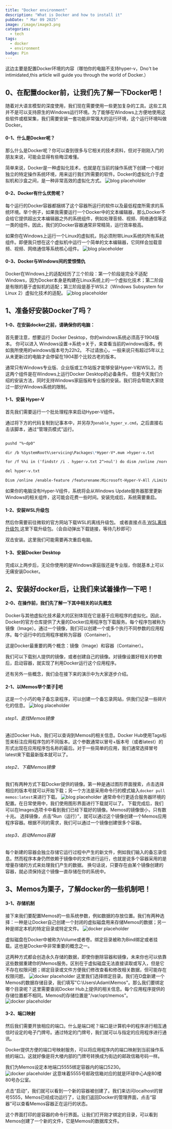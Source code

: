 ```yaml
---
title: "Docker environment"
description: "What is Docker and how to install it"
pubDate: " Mar 09 2025"
image: /image/image3.png
categories:
  - tech
tags:
  - docker
  - environment
badge: Pin
---
```


这边主要是配置Docker环境的内容（哪怕你的电脑不支持hyper-v，Dno't be intimidated,this article will guide you through the world of Docker.）

## 0、在配置docker前，让我们先了解一下Docker吧！
随着对大语言模型的深度使用，我们现在需要使用一些更加复杂的工具。这些工具并不是可以支持原生的Windows运行环境。为了能够在Windows上方便地使用这些软件或框架集，我们需要安装一套功能非常强大的运行环境，这个运行环境叫做Docker。

#### 0-1、什么是Docker呢？
那么什么是Docker呢？你可以查到很多与它相关的技术资料，但对于刚刚入门的朋友来说，可能会显得有些晦涩难懂。

简单来说，Docker是一种虚拟化技术，也就是在当前的操作系统下创建一个相对独立的特定操作系统环境，用来运行我们所需要的软件。Docker的虚拟化介于虚拟机和沙盒之间，是一种非常高效的虚拟化方式。
![blog placeholder](https://martin123.notion.site/image/https%3A%2F%2Fprod-files-secure.s3.us-west-2.amazonaws.com%2F9011b038-6d2b-4f78-b71e-929c63215d0d%2Ff7a04bd2-226f-413d-93b5-f8255a68d1c3%2FUntitled.png?table=block&id=143b1a9e-1c06-4715-8070-9f188e40b314&spaceId=9011b038-6d2b-4f78-b71e-929c63215d0d&width=2000&userId=&cache=v2)


#### 0-2、Docker有什么优势呢？
每个运行的Docker容器都捆绑了这个容器所运行的软件以及最低程度所需求的系统环境。举个例子，如果我需要运行一个Docker中的文本编辑器，那么Docker不会给它提供超出文本编辑器之外的系统组件，例如处理音频、视频、网络通信等这一类的组件。因此，我们的Docker容器通常非常精简，运行效率极高。

如果你在Windows上运行一个Linux的虚拟机，则必须附带Linux系统的所有系统组件。即便我只想在这个虚拟机中运行一个简单的文本编辑器，它同样会加载音频、视频、网络通信等系统核心组件。
![blog placeholder](https://martin123.notion.site/image/https%3A%2F%2Fprod-files-secure.s3.us-west-2.amazonaws.com%2F9011b038-6d2b-4f78-b71e-929c63215d0d%2F875f76db-29c7-47b6-9b4f-467512aa7623%2FUntitled.png?table=block&id=8fa5453b-05d0-4a9f-8bde-a75d65322a2d&spaceId=9011b038-6d2b-4f78-b71e-929c63215d0d&width=2000&userId=&cache=v2)

#### 0-3、Docker与Windows间的爱恨情仇
Docker在Windows上的适配经历了三个阶段：第一个阶段是完全不适配Windows，因为Docker本身是构建在Linux系统上的一个虚拟化技术；第二阶段是有限的基于虚拟机的适配；第三阶段是基于WSL2（Windows Subsystem for Linux 2）虚拟化技术的适配。
![blog placeholder](https://martin123.notion.site/image/https%3A%2F%2Fprod-files-secure.s3.us-west-2.amazonaws.com%2F9011b038-6d2b-4f78-b71e-929c63215d0d%2Fdfdf9238-9e58-4cf2-9e86-dbaa35c779aa%2FUntitled.png?table=block&id=0b67bb76-ec7e-4bdf-aa1e-4b30e0941dba&spaceId=9011b038-6d2b-4f78-b71e-929c63215d0d&width=2000&userId=&cache=v2)


## 1、准备好安装Docker了吗？

#### 1-0、在安装docker之前，请确保你的电脑：
首先要注意，想要运行 Docker Desktop，你的windows系统必须高于1904版本。
你可以进入 Windows设置→系统→关于，来查看当前的windows版本。例如我所使用的windows版本号为22h2。
不过请放心，一般来说只有超过5年以上从未更新过的电脑才会停留在1904那个比较古老的版本。

通常只有Windows专业版、企业版或工作站版才能够安装Hyper-V和WSL2。而这两个组件是在Windows上运行Docker Desktop的必备条件。
但是今天我们介绍的安装方法，同时支持Windows家庭版和专业版的安装。我们将会帮助大家绕过一部分Windows系统的限制。

#### 1-1、安装 Hyper-V

首先我们需要运行一个批处理程序来启动Hyper-V组件。

通过将下方的代码复制到记事本中，并另存为`enable_hyper_v.cmd`，之后直接右击该脚本，通过“管理员模式”运行。

````markdown mockup-code

pushd "%~dp0"

dir /b %SystemRoot%\servicing\Packages\*Hyper-V*.mum >hyper-v.txt

for /f %%i in ('findstr /i . hyper-v.txt 2^>nul') do dism /online /norestart /add-package:"%SystemRoot%\servicing\Packages\%%i"

del hyper-v.txt

Dism /online /enable-feature /featurename:Microsoft-Hyper-V-All /LimitAccess /ALL

````

如果你的电脑没有Hyper-V组件，系统将会从Windows Update服务器那里更新Windows的相关组件，这可能会花费一些时间。安装完成后，系统需要重启。

#### 1-2、安装WSL升级包

然后你需要前往微软的官方网站下载WSL的离线升级包。
或者直接点击[ WSL离线升级包 ](https://wslstorestorage.blob.core.windows.net/wslblob/wsl_update_x64.msi)这里下载升级包。（会自动弹出下载链接，等待几秒即可）

双击安装。这里我们可能需要再次重启电脑。

#### 1-3、安装Docker Desktop

完成以上两步后，无论你使用的是Windows家庭版还是专业版，你就基本上可以无痛安装Docker。



## 2、安装好docker后，让我们来试着操作一下吧！

#### 2-0、在操作前，我们先了解一下其中相关的以先概念
Docker与其他虚拟化技术最大的区别体现在它是基于应用程序的虚拟化。因此，Docker的官方仓库提供了大量的Docker应用程序包下载服务。每个程序包被称为镜像（Image）。通过一个镜像，我们可以创建一个或多个执行不同参数的应用程序。每个运行中的应用程序被称为容器（Container）。

这是Docker最重要的两个概念：镜像（Image）和容器（Container）。

我们可以下载别人提供的镜像，或者创建自己的镜像。对镜像设置好相关的参数后，启动容器，就实现了利用Docker运行这个应用程序。

还有另外一些概念，我们会在接下来的演示中为大家逐步介绍。

#### 2-1、以Memos举个栗子🌰吧
这是一个小巧的电子备忘录程序，可以创建一个备忘录网站，供我们记录一些碎片化的信息。
![blog placeholder](https://martin123.notion.site/image/https%3A%2F%2Fprod-files-secure.s3.us-west-2.amazonaws.com%2F9011b038-6d2b-4f78-b71e-929c63215d0d%2F9ac76dbe-4eda-4479-ae15-ada3d15d2557%2FUntitled.png?table=block&id=b3766305-5225-4353-b654-03dd0e755eb6&spaceId=9011b038-6d2b-4f78-b71e-929c63215d0d&width=2000&userId=&cache=v2)
###### step1、查找Memos镜像
通过Docker Hub，我们可以查询到Memos的相关信息。Docker Hub使用Tags标签来标注应用程序包的不同版本。这个参数通常以冒号+版本号（或者latest）的形式出现在应用程序包名称的最后。对于一些简单的应用，我们通常选择冒号latest来下载最新版本就可以了。

###### step2、下载Memos镜像
我们有两种方式下载Docker提供的镜像。第一种是通过图形界面搜索，点击选择相应的版本号就可以开始下载；另一个方法是采用命令行的模式输入`docker pull memos:latest`来进行下载。
![blog placeholder](https://martin123.notion.site/image/https%3A%2F%2Fprod-files-secure.s3.us-west-2.amazonaws.com%2F9011b038-6d2b-4f78-b71e-929c63215d0d%2F28e86364-466c-4367-9303-471220a36282%2FUntitled.png?table=block&id=59704f3c-2279-4a90-86be-60fa7663f412&spaceId=9011b038-6d2b-4f78-b71e-929c63215d0d&width=2000&userId=&cache=v2)
通常命令行更适合服务器环境的配置。在日常使用中，我们使用图形界面进行下载就可以了。
下载完成后，我们可以在Images选项卡中看到我们已经下载好的镜像。Memos的镜像很小，只有数十兆。
选择镜像，点击“Run（运行）”，就可以通过这个镜像创建一个Memos应用程序容器。根据不同的需求，我们可以通过一个镜像创建很多个容器。

###### step3、启动Memos容器
每个新建的容器会独立存储它运行过程中产生的新文件，例如我们输入的备忘录信息。然而程序本身仍然依赖于镜像中的文件进行运行，也就是说多个容器采用的是增量存储的方式来处理我们产生的数据。
换句话说，只要存在由某个镜像创建的容器，就必须保持这个镜像一直存储在你的系统中。

## 3、Memos为栗子，了解docker的一些机制吧！

#### 3-1、存储机制
接下来我们要配置Memos的一些系统参数，例如数据的存放位置。我们有两种选择：一种是让Docker自己创建一个封闭的虚拟磁盘用来存储Memos的数据；另一种是绑定本机的特定目录或特定文件。
![docker placeholder](https://martin123.notion.site/image/https%3A%2F%2Fprod-files-secure.s3.us-west-2.amazonaws.com%2F9011b038-6d2b-4f78-b71e-929c63215d0d%2F9338f4c6-3ad7-452b-ad52-43e16c0b9bd5%2FUntitled.png?table=block&id=9403ee55-4d3b-4d8c-bf89-eea78a0d21c2&spaceId=9011b038-6d2b-4f78-b71e-929c63215d0d&width=1000&userId=&cache=v2)

虚拟磁盘在Docker中被称为Volume或者卷。绑定目录被称为Bind绑定或者挂载。这也是Docker中非常重要的概念之一。

这两种方式都会创造永久存储的数据，即使你删除容器和镜像，未来你也可以依靠这些数据重建你的Memos服务。区别在于虚拟磁盘无法直接读取或写入，但是它不存在权限问题；绑定目录或文件方便我们修改查看和修改相关数据，但可能存在权限问题。
![docker placeholder](https://martin123.notion.site/image/https%3A%2F%2Fprod-files-secure.s3.us-west-2.amazonaws.com%2F9011b038-6d2b-4f78-b71e-929c63215d0d%2Fd90f195f-4b68-482c-a2c4-a2348a9d1b04%2FUntitled.png?table=block&id=c19c5b97-3e9f-4bc4-9604-370ed8a903eb&spaceId=9011b038-6d2b-4f78-b71e-929c63215d0d&width=1420&userId=&cache=v2)
这里我们选择绑定目录。我们在D盘新建一个Memos的数据存储目录，我们填写"C:\Users\Adam\Memos"。那么我们要绑定哪个目录呢？这里需要查阅Docker Hub上提供的相关信息。每个应用程序提供的存储位置都不相同。Memos的存储位置是"/var/opt/memos"。
![docker placeholder](https://martin123.notion.site/image/https%3A%2F%2Fprod-files-secure.s3.us-west-2.amazonaws.com%2F9011b038-6d2b-4f78-b71e-929c63215d0d%2Febf24428-8627-4320-875d-83b89f5d4d05%2FUntitled.png?table=block&id=b9c416f7-2da3-4c62-a27b-4069c28b4e5f&spaceId=9011b038-6d2b-4f78-b71e-929c63215d0d&width=1420&userId=&cache=v2)

#### 3-2、端口映射
然后我们需要开放相应的端口。什么是端口呢？端口是计算机中的程序进行相互通信时设定的电子门牌号。通过特定的门牌号，我们就可以与指定的应用程序进行通讯。

Docker提供方便的端口号映射服务，可以将应用程序内的端口映射到当前操作系统的端口。这就好像是将大楼内部的门牌号转换成为街边的邮政信箱号码一样。

我们为Memos设定本地端口5555绑定容器内的端口5230。
![docker placeholder](https://martin123.notion.site/image/https%3A%2F%2Fprod-files-secure.s3.us-west-2.amazonaws.com%2F9011b038-6d2b-4f78-b71e-929c63215d0d%2F07a1672a-463d-4cf7-9075-b9ed3dcffce3%2FUntitled.png?table=block&id=19629328-6f95-4fb3-9c41-c73b0e135628&spaceId=9011b038-6d2b-4f78-b71e-929c63215d0d&width=1760&userId=&cache=v2)
这意味着5555号邮政信箱对应的就是环球中心A座80楼80号办公室。

点击“启动”，我们就可以看到一个新的容器被创建了。我们来访问localhost的冒号5555，Memos已经成功运行了，让我们返回Docker的管理界面，点击“容器”可以查看Memos容器正在运行的状态。

这个界面打印的是容器的命令行界面。让我们打开刚才绑定的目录，可以看到Memos创建了一个新的文件，它是Memos的数据库文件。